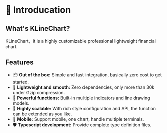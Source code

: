 # 📃 Introducation

## What's KLineChart?
KLineChart，it is a highly customizable professional lightweight financial chart.

## Features
- 📦 <strong>Out of the box:</strong> Simple and fast integration, basically zero cost to get started.
- 🚀 <strong>Lightweight and smooth:</strong> Zero dependencies, only more than 30k under Gzip compression.
- 💪 <strong>Powerful functions:</strong> Built-in multiple indicators and line drawing models.
- 🎨 <strong>Highly scalable:</strong> With rich style configuration and API, the function can be extended as you like.
- 📱 <strong>Mobile:</strong> Support mobile, one chart, handle multiple terminals.
- 🛡 <strong>Typescript development:</strong> Provide complete type definition files.